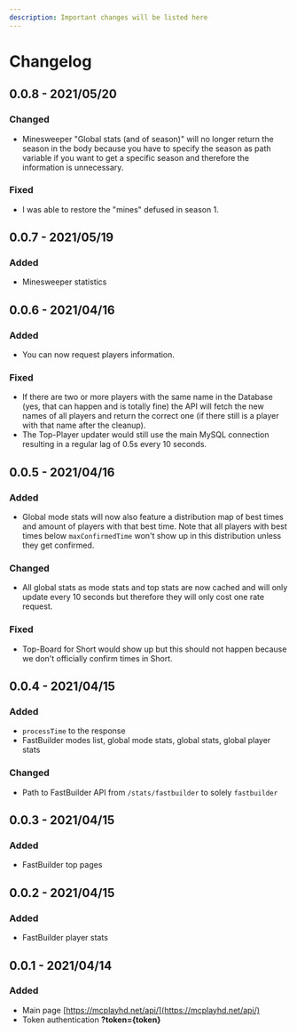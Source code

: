 ```yaml
---
description: Important changes will be listed here
---
```


# Changelog

## 0.0.8 - 2021/05/20

### Changed

* Minesweeper "Global stats \(and of season\)" will no longer return the season in the body because you have to specify the season as path variable if you want to get a specific season and therefore the information is unnecessary.

### Fixed

* I was able to restore the "mines" defused in season 1.

## 0.0.7 - 2021/05/19

### Added

* Minesweeper statistics

## 0.0.6 - 2021/04/16

### Added

* You can now request players information.

### Fixed

* If there are two or more players with the same name in the Database \(yes, that can happen and is totally fine\) the API will fetch the new names of all players and return the correct one \(if there still is a player with that name after the cleanup\).
* The Top-Player updater would still use the main MySQL connection resulting in a regular lag of 0.5s every 10 seconds.

## 0.0.5 - 2021/04/16

### Added

* Global mode stats will now also feature a distribution map of best times and amount of players with that best time. Note that all players with best times below `maxConfirmedTime` won't show up in this distribution unless they get confirmed.

### Changed

* All global stats as mode stats and top stats are now cached and will only update every 10 seconds but therefore they will only cost one rate request.

### Fixed

* Top-Board for Short would show up but this should not happen because we don't officially confirm times in Short.

## 0.0.4 - 2021/04/15

### Added

* `processTime` to the response
* FastBuilder modes list, global mode stats, global stats, global player stats

### Changed

* Path to FastBuilder API from `/stats/fastbuilder` to solely `fastbuilder` 

## 0.0.3 - 2021/04/15

### Added

* FastBuilder top pages

## 0.0.2 - 2021/04/15

### Added

* FastBuilder player stats

## 0.0.1 - 2021/04/14

### Added

* Main page [https://mcplayhd.net/api/](https://mcplayhd.net/api/)
* Token authentication **?token={token}**



